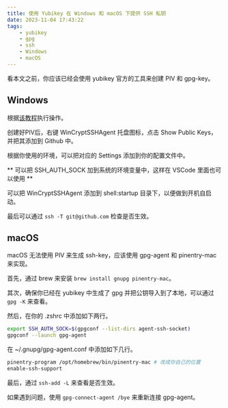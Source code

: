 ```yaml
---
title: 使用 Yubikey 在 Windows 和 macOS 下提供 SSH 私钥
date: 2023-11-04 17:43:22
tags:
    - yubikey
    - gpg
    - ssh
    - Windows
    - macOS
---
```


看本文之前，你应该已经会使用 yubikey 官方的工具来创建 PIV 和 gpg-key。

<!--more-->

## Windows
根据[该教程](https://github.com/buptczq/WinCryptSSHAgent/blob/master/doc/wsl_tutorial.md)执行操作。

创建好PIV后，右键 WinCryptSSHAgent 托盘图标，点击 Show Public Keys，并把其添加到 Github 中。

根据你使用的环境，可以把对应的 Settings 添加到你的配置文件中。

** 可以把 SSH_AUTH_SOCK 加到系统的环境变量中，这样在 VSCode 里面也可以使用 **

可以把 WinCryptSSHAgent 添加到 shell:startup 目录下，以便做到开机自启动。

最后可以通过 `ssh -T git@github.com` 检查是否生效。

## macOS
macOS 无法使用 PIV 来生成 ssh-key，应该使用 gpg-agent 和 pinentry-mac 来实现。

首先，通过 brew 来安装 `brew install gnupg pinentry-mac`。

其次，确保你已经在 yubikey 中生成了 gpg 并把公钥导入到了本地，可以通过 `gpg -K` 来查看。

然后，在你的 .zshrc 中添加如下两行。

```bash
export SSH_AUTH_SOCK=$(gpgconf --list-dirs agent-ssh-socket)
gpgconf --launch gpg-agent
```

在 ~/.gnupg/gpg-agent.conf 中添加如下几行。
```bash
pinentry-program /opt/homebrew/bin/pinentry-mac # 改成你自己的位置
enable-ssh-support
```

最后，通过 `ssh-add -L` 来查看是否生效。

如果遇到问题，使用 `gpg-connect-agent /bye` 来重新连接 gpg-agent。
